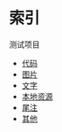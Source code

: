 # 索引

<!-- --- title: 索引 -->
测试项目

* [代码](code)
* [图片](pic)
* [文字](font)
* [本地资源](res)
* [尾注](footnote)
* [其他](test)